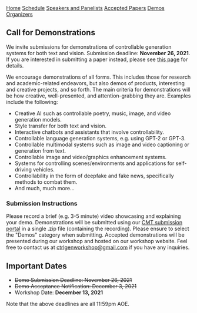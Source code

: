 <div class="header">
  <a href="https://ctrlgenworkshop.github.io/">Home</a>
  <a href="https://ctrlgenworkshop.github.io/schedule.html">Schedule</a>
  <a href="https://ctrlgenworkshop.github.io/speakers_panelists.html">Speakers and Panelists</a>
  <a href="https://ctrlgenworkshop.github.io/accepted_papers.html">Accepted Papers</a>
  <a href="https://ctrlgenworkshop.github.io/accepted_demos.html">Demos</a>
  <a href="https://ctrlgenworkshop.github.io/organizers.html">Organizers</a>
</div>

<head>
<meta http-equiv="Content-Type" content="text/html; charset=UTF-8">
  <meta name="viewport" content="“width=800”">
</head>

## Call for Demonstrations

We invite submissions for demonstrations of controllable generation systems for both text and vision. Submission deadline: **November 26, 2021**. If you are interested in submitting a paper instead, please see [this page](CFP.md) for details.

We encourage demonstrations of all forms. This includes those for research and academic-related endeavors, but also demos of products, interesting and creative projects, and so forth. The main criteria for demonstrations will be how creative, well-presented, and attention-grabbing they are. Examples include the following:

- Creative AI such as controllable poetry, music, image, and video generation models.
- Style transfer for both text and vision. 
- Interactive chatbots and assistants that involve controllability.
- Controllable language generation systems, e.g. using GPT-2 or GPT-3.
- Controllable multimodal systems such as image and video captioning or generation from text.
- Controllable image and video/graphics enhancement systems.
- Systems for controlling scenes/environments and applications for self-driving vehicles.
- Controllability in the form of deepfake and fake news, specifically methods to combat them.
- And much, much more...


### Submission Instructions

Please record a brief (e.g. 3-5 minute) video showcasing and explaining your demo. Demonstrations will be submitted using our [CMT submission portal](https://cmt3.research.microsoft.com/CtrlGen2021/Submission/Index) in a single .zip file (containing the recording). Please ensure to select the "Demos" category when submitting. Accepted demonstrations will be presented during our workshop and hosted on our workshop website. Feel free to contact us at [ctrlgenworkshop@gmail.com](mailto:ctrlgenworkshop@gmail.com) if you have any inquiries.


## Important Dates
- ~~Demo Submission Deadline: November 26, 2021~~
- ~~Demo Acceptance Notification: December 3, 2021~~
- Workshop Date: **December 13, 2021**

Note that the above deadlines are all 11:59pm AOE.
